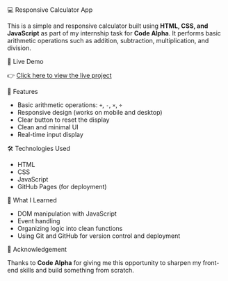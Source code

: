  💻 Responsive Calculator App

This is a simple and responsive calculator built using **HTML, CSS, and JavaScript** as part of my internship task for **Code Alpha**. It performs basic arithmetic operations such as addition, subtraction, multiplication, and division.

🚀 Live Demo

👉 [Click here to view the live project](https://madnan1504.github.io/CodeAlpha_Task/)

 🎯 Features

- Basic arithmetic operations: `+`, `-`, `×`, `÷`
- Responsive design (works on mobile and desktop)
- Clear button to reset the display
- Clean and minimal UI
- Real-time input display

 🛠️ Technologies Used

- HTML
- CSS
- JavaScript
- GitHub Pages (for deployment)

 🧠 What I Learned

- DOM manipulation with JavaScript
- Event handling
- Organizing logic into clean functions
- Using Git and GitHub for version control and deployment

 🙏 Acknowledgement

Thanks to **Code Alpha** for giving me this opportunity to sharpen my front-end skills and build something from scratch.
